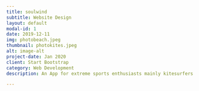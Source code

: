 ```yaml
---
title: soulwind
subtitle: Website Design
layout: default
modal-id: 1
date: 2019-12-11
img: photobeach.jpeg
thumbnail: photokites.jpeg
alt: image-alt
project-date: Jan 2020
client: Start Bootstrap
category: Web Development
description: An App for extreme sports enthusiasts mainly kitesurfers  to share live conditions about their current location and see wht other experience othe r people have had at different seasons and other times.Link;https://soulwind.herokuapp.com/

---
```

